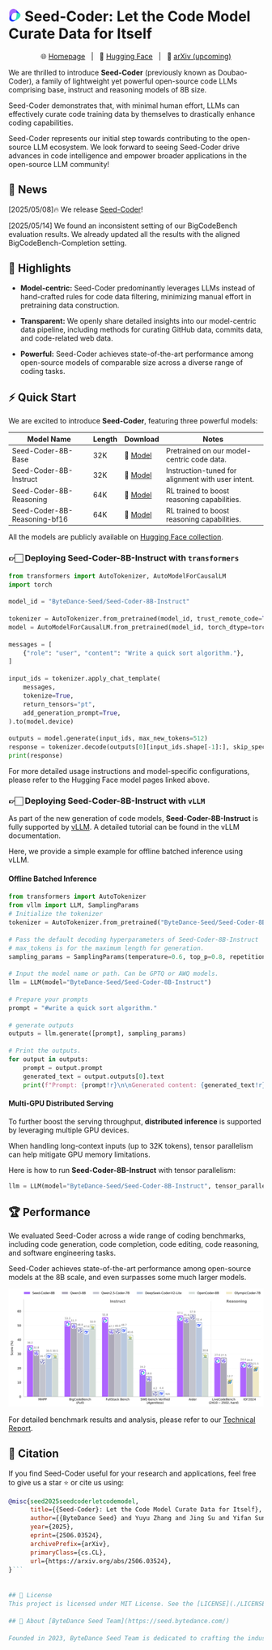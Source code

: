# <img src="./imgs/logo.png" height="25"> Seed-Coder: Let the Code Model Curate Data for Itself

<p align="center">
🌐 <a href="https://bytedance-seed-coder.github.io/"> Homepage</a>&nbsp&nbsp | &nbsp&nbsp🤗 <a href="https://huggingface.co/collections/ByteDance-Seed/seed-coder-680de32c15ead6555c75b0e4">Hugging Face</a>&nbsp&nbsp | &nbsp&nbsp📄 <a href="https://arxiv.org/abs/.....">arXiv (upcoming)</a>
</p>

We are thrilled to introduce **Seed-Coder** (previously known as Doubao-Coder), a family of lightweight yet powerful open-source code LLMs comprising base, instruct and reasoning models of 8B size. 

Seed-Coder demonstrates that, with minimal human effort, LLMs can effectively curate code training data by themselves to drastically enhance coding capabilities.

Seed-Coder represents our initial step towards contributing to the open-source LLM ecosystem. We look forward to seeing Seed-Coder drive advances in code intelligence and empower broader applications in the open-source LLM community!

## 📢 News

[2025/05/08]🔥 We release [Seed-Coder](https://bytedance-seed-coder.github.io)!

[2025/05/14] We found an inconsistent setting of our BigCodeBench evaluation results. We already updated all the results with the aligned BigCodeBench-Completion setting.

## 🌟 Highlights
- **Model-centric:** Seed-Coder predominantly leverages LLMs instead of hand-crafted rules for code data filtering, minimizing manual effort in pretraining data construction.

- **Transparent:** We openly share detailed insights into our model-centric data pipeline, including methods for curating GitHub data, commits data, and code-related web data.

- **Powerful:** Seed-Coder achieves state-of-the-art performance among open-source models of comparable size across a diverse range of coding tasks.

## ⚡ Quick Start
We are excited to introduce **Seed-Coder**, featuring three powerful models:

| Model Name                  | Length | Download                                                                           |   Notes  |
|-----------------------------|--------|------------------------------------------------------------------------------------|---------------|
| Seed-Coder-8B-Base          | 32K    | 🤗 [Model](https://huggingface.co/ByteDance-Seed/Seed-Coder-8B-Base)        |  Pretrained on our model-centric code data. |
| Seed-Coder-8B-Instruct      | 32K    | 🤗 [Model](https://huggingface.co/ByteDance-Seed/Seed-Coder-8B-Instruct)    |  Instruction-tuned for alignment with user intent.  |
| Seed-Coder-8B-Reasoning     | 64K    | 🤗 [Model](https://huggingface.co/ByteDance-Seed/Seed-Coder-8B-Reasoning)   |  RL trained to boost reasoning capabilities. |
| Seed-Coder-8B-Reasoning-bf16     | 64K    | 🤗 [Model](https://huggingface.co/ByteDance-Seed/Seed-Coder-8B-Reasoning-bf16)   |  RL trained to boost reasoning capabilities. |


All the models are publicly available on [Hugging Face collection](https://huggingface.co/collections/ByteDance-Seed/seed-coder-680de32c15ead6555c75b0e4).  

### 👉🏻 Deploying Seed-Coder-8B-Instruct with `transformers`

```python
from transformers import AutoTokenizer, AutoModelForCausalLM
import torch

model_id = "ByteDance-Seed/Seed-Coder-8B-Instruct"

tokenizer = AutoTokenizer.from_pretrained(model_id, trust_remote_code=True)
model = AutoModelForCausalLM.from_pretrained(model_id, torch_dtype=torch.bfloat16, device_map="auto", trust_remote_code=True)

messages = [
    {"role": "user", "content": "Write a quick sort algorithm."},
]

input_ids = tokenizer.apply_chat_template(
    messages,
    tokenize=True,
    return_tensors="pt",
    add_generation_prompt=True,  
).to(model.device)

outputs = model.generate(input_ids, max_new_tokens=512)
response = tokenizer.decode(outputs[0][input_ids.shape[-1]:], skip_special_tokens=True)
print(response)
```

For more detailed usage instructions and model-specific configurations, please refer to the Hugging Face model pages linked above.

### 👉🏻 Deploying Seed-Coder-8B-Instruct with `vLLM`
As part of the new generation of code models, **Seed-Coder-8B-Instruct** is fully supported by [vLLM](https://vllm.ai/). A detailed tutorial can be found in the vLLM documentation.

Here, we provide a simple example for offline batched inference using vLLM.

#### Offline Batched Inference
```python
from transformers import AutoTokenizer
from vllm import LLM, SamplingParams
# Initialize the tokenizer
tokenizer = AutoTokenizer.from_pretrained("ByteDance-Seed/Seed-Coder-8B-Instruct")

# Pass the default decoding hyperparameters of Seed-Coder-8B-Instruct
# max_tokens is for the maximum length for generation.
sampling_params = SamplingParams(temperature=0.6, top_p=0.8, repetition_penalty=1.05, max_tokens=512)

# Input the model name or path. Can be GPTQ or AWQ models.
llm = LLM(model="ByteDance-Seed/Seed-Coder-8B-Instruct")

# Prepare your prompts
prompt = "#write a quick sort algorithm."

# generate outputs
outputs = llm.generate([prompt], sampling_params)

# Print the outputs.
for output in outputs:
    prompt = output.prompt
    generated_text = output.outputs[0].text
    print(f"Prompt: {prompt!r}\n\nGenerated content: {generated_text!r}")
```

#### Multi-GPU Distributed Serving
To further boost the serving throughput, **distributed inference** is supported by leveraging multiple GPU devices.

When handling long-context inputs (up to 32K tokens), tensor parallelism can help mitigate GPU memory limitations.  

Here is how to run **Seed-Coder-8B-Instruct** with tensor parallelism:

```python
llm = LLM(model="ByteDance-Seed/Seed-Coder-8B-Instruct", tensor_parallel_size=8)
```

## 🏆 Performance
We evaluated Seed-Coder across a wide range of coding benchmarks, including code generation, code completion, code editing, code reasoning, and software engineering tasks.

Seed-Coder achieves state-of-the-art performance among open-source models at the 8B scale, and even surpasses some much larger models.

![](./imgs/seed-coder_intro_performance.png)

For detailed benchmark results and analysis, please refer to our [Technical Report](./Seed-Coder.pdf).

## 📖 Citation
If you find Seed-Coder useful for your research and applications, feel free to give us a star ⭐ or cite us using:

```bibtex
@misc{seed2025seedcoderletcodemodel,
      title={{Seed-Coder}: Let the Code Model Curate Data for Itself}, 
      author={{ByteDance Seed} and Yuyu Zhang and Jing Su and Yifan Sun and Chenguang Xi and Xia Xiao and Shen Zheng and Anxiang Zhang and Kaibo Liu and Daoguang Zan and Tao Sun and Jinhua Zhu and Shulin Xin and Dong Huang and Yetao Bai and Lixin Dong and Chao Li and Jianchong Chen and Hanzhi Zhou and Yifan Huang and Guanghan Ning and Xierui Song and Jiaze Chen and Siyao Liu and Kai Shen and Liang Xiang and Yonghui Wu},
      year={2025},
      eprint={2506.03524},
      archivePrefix={arXiv},
      primaryClass={cs.CL},
      url={https://arxiv.org/abs/2506.03524}, 
}```


## 📜 License
This project is licensed under MIT License. See the [LICENSE](./LICENSE) file for details.

## 🏢 About [ByteDance Seed Team](https://seed.bytedance.com/)

Founded in 2023, ByteDance Seed Team is dedicated to crafting the industry's most advanced AI foundation models. The team aspires to become a world-class research team and make significant contributions to the advancement of science and society.
